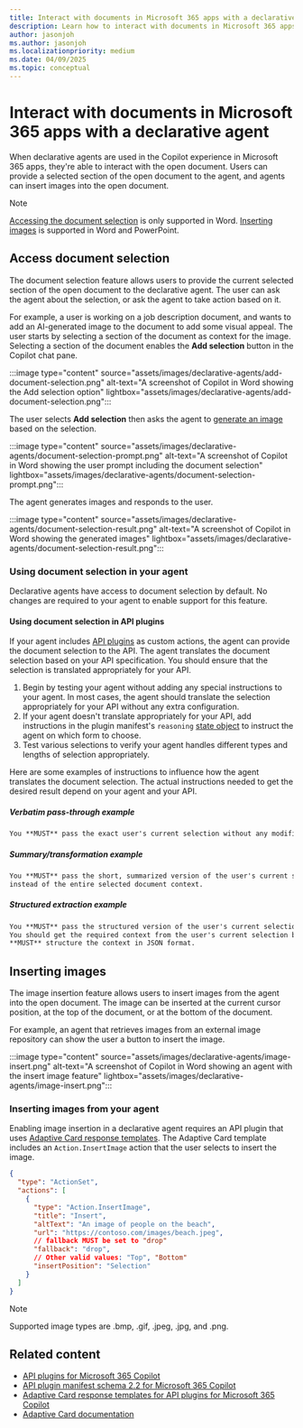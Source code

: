 ```yaml
---
title: Interact with documents in Microsoft 365 apps with a declarative agent
description: Learn how to interact with documents in Microsoft 365 apps with a declarative agent
author: jasonjoh
ms.author: jasonjoh
ms.localizationpriority: medium
ms.date: 04/09/2025
ms.topic: conceptual
---
```


# Interact with documents in Microsoft 365 apps with a declarative agent

When declarative agents are used in the Copilot experience in Microsoft 365 apps, they're able to interact with the open document. Users can provide a selected section of the open document to the agent, and agents can insert images into the open document.

> [!NOTE]
> [Accessing the document selection](#access-document-selection) is only supported in Word. [Inserting images](#inserting-images) is supported in Word and PowerPoint.

## Access document selection

The document selection feature allows users to provide the current selected section of the open document to the declarative agent. The user can ask the agent about the selection, or ask the agent to take action based on it.

For example, a user is working on a job description document, and wants to add an AI-generated image to the document to add some visual appeal. The user starts by selecting a section of the document as context for the image. Selecting a section of the document enables the **Add selection** button in the Copilot chat pane.

:::image type="content" source="assets/images/declarative-agents/add-document-selection.png" alt-text="A screenshot of Copilot in Word showing the Add selection option" lightbox="assets/images/declarative-agents/add-document-selection.png":::

The user selects **Add selection** then asks the agent to [generate an image](image-generator.md) based on the selection.

:::image type="content" source="assets/images/declarative-agents/document-selection-prompt.png" alt-text="A screenshot of Copilot in Word showing the user prompt including the document selection" lightbox="assets/images/declarative-agents/document-selection-prompt.png":::

The agent generates images and responds to the user.

:::image type="content" source="assets/images/declarative-agents/document-selection-result.png" alt-text="A screenshot of Copilot in Word showing the generated images" lightbox="assets/images/declarative-agents/document-selection-result.png":::

### Using document selection in your agent

Declarative agents have access to document selection by default. No changes are required to your agent to enable support for this feature.

#### Using document selection in API plugins

If your agent includes [API plugins](overview-api-plugins.md) as custom actions, the agent can provide the document selection to the API. The agent translates the document selection based on your API specification. You should ensure that the selection is translated appropriately for your API.

1. Begin by testing your agent without adding any special instructions to your agent. In most cases, the agent should translate the selection appropriately for your API without any extra configuration.
1. If your agent doesn't translate appropriately for your API, add instructions in the plugin manifest's `reasoning` [state object](api-plugin-manifest-2.2.md#state-object) to instruct the agent on which form to choose.
1. Test various selections to verify your agent handles different types and lengths of selection appropriately.

Here are some examples of instructions to influence how the agent translates the document selection. The actual instructions needed to get the desired result depend on your agent and your API.

##### Verbatim pass-through example

```md
You **MUST** pass the exact user's current selection without any modifications as part of the `text` param.
```

##### Summary/transformation example

```md
You **MUST** pass the short, summarized version of the user's current selection as `prompt`
instead of the entire selected document context.
```

##### Structured extraction example

```md
You **MUST** pass the structured version of the user's current selection as part of the `data` param.
You should get the required context from the user's current selection based on the user's query and
**MUST** structure the context in JSON format.
```

## Inserting images

The image insertion feature allows users to insert images from the agent into the open document. The image can be inserted at the current cursor position, at the top of the document, or at the bottom of the document.

For example, an agent that retrieves images from an external image repository can show the user a button to insert the image.

:::image type="content" source="assets/images/declarative-agents/image-insert.png" alt-text="A screenshot of Copilot in Word showing an agent with the insert image feature" lightbox="assets/images/declarative-agents/image-insert.png":::

### Inserting images from your agent

Enabling image insertion in a declarative agent requires an API plugin that uses [Adaptive Card response templates](api-plugin-adaptive-cards.md). The Adaptive Card template includes an `Action.InsertImage` action that the user selects to insert the image.

```json
{
  "type": "ActionSet",
  "actions": [
    {
      "type": "Action.InsertImage",
      "title": "Insert",
      "altText": "An image of people on the beach",
      "url": "https://contoso.com/images/beach.jpeg",
      // fallback MUST be set to "drop"
      "fallback": "drop",
      // Other valid values: "Top", "Bottom"
      "insertPosition": "Selection"
    }
  ]
}
```

> [!NOTE]
> Supported image types are .bmp, .gif, .jpeg, .jpg, and .png.

## Related content

- [API plugins for Microsoft 365 Copilot](overview-api-plugins.md)
- [API plugin manifest schema 2.2 for Microsoft 365 Copilot](api-plugin-manifest-2.2.md)
- [Adaptive Card response templates for API plugins for Microsoft 365 Copilot](api-plugin-adaptive-cards.md)
- [Adaptive Card documentation](https://adaptivecards.microsoft.com)
